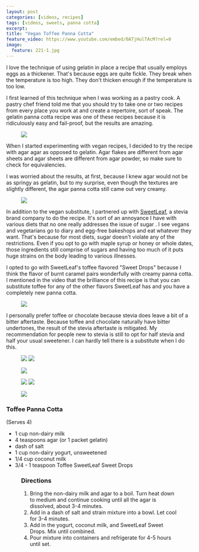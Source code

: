```yaml
---
layout: post
categories: [videos, recipes]
tags: [videos, sweets, panna cotta]
excerpt: 
title: "Vegan Toffee Panna Cotta"
feature_video: https://www.youtube.com/embed/0ATjHulTAcM?rel=0
image:
  feature: 221-1.jpg
---
```


I love the technique of using gelatin in place a recipe that usually employs eggs as a thickener.  That's because eggs are quite fickle.  They break when the temperature is too high.  They don't thicken enough if the temperature is too low.  

I first learned of this technique when I was working as a pastry cook.  A pastry chef friend told me that you should try to take one or two recipes from every place you work at and create a repertoire, sort of speak.  The gelatin panna cotta recipe was one of these recipes because it is ridiculously easy and fail-proof, but the results are amazing.

<figure>
    <img src="/images/221-4.jpg">
</figure> 

When I started experimenting with vegan recipes, I decided to try the recipe with agar agar as opposed to gelatin.  Agar flakes are different from agar sheets and agar sheets are different from agar powder, so make sure to check for equivalencies.  

I was worried about the results, at first, because I knew agar would not be as springy as gelatin, but to my surprise, even though the textures are slightly different, the agar panna cotta still came out very creamy.

<figure>
    <img src="/images/221-10.jpg">
</figure> 

In addition to the vegan substitute, I partnered up with [SweetLeaf](http://sweetleaf.com/), a stevia brand company to do the recipe.  It's sort of an annoyance I have with various diets that no one really addresses the issue of sugar .  I see vegans and vegetarians go to diary and egg-free bakeshops and eat whatever they want.  That's because for most diets, sugar doesn't violate any of the restrictions.  Even if you opt to go with maple syrup or honey or whole dates, those ingredients  still comprise of sugars and having too much of it puts huge strains on the body leading to various illnesses.

I opted to go with SweetLeaf's toffee flavored "Sweet Drops" because I think the flavor of burnt caramel pairs wonderfully with creamy panna cotta.  I mentioned in the video that the brilliance of this recipe is that you can substitute toffee for any of the other flavors SweetLeaf has and you have a completely new panna cotta. 

<figure>
    <img src="/images/221-8.jpg">
</figure> 

I personally prefer toffee or chocolate because stevia does leave a bit of a bitter aftertaste.  Because toffee and chocolate naturally have bitter undertones, the result of the stevia aftertaste is mitigated.  My recommendation for people new to stevia is still to opt for half stevia and half your usual sweetener.  I can hardly tell there is a substitute when I do this. 





<figure class="half">
<img src="/images/221-5.jpg">
<img src="/images/221-7.jpg">
</figure>

<figure>
    <img src="/images/221-9.jpg">
</figure>

<figure class="half">
<img src="/images/221-12.jpg">
<img src="/images/221-14.jpg">
</figure>

<figure>
    <img src="/images/221-19.jpg">
</figure>


### Toffee Panna Cotta

(Serves 4)


- 1 cup non-dairy milk
- 4 teaspoons agar (or 1 packet gelatin)
- dash of salt
- 1 cup non-dairy yogurt, unsweetened
- 1/4 cup coconut milk
- 3/4 - 1 teaspoon Toffee SweetLeaf Sweet Drops

</figure>

<figure class="directions" markdown="1">

### Directions

1. Bring the non-dairy milk and agar to a boil.  Turn heat down to medium and continue cooking until all the agar is dissolved, about 3-4 minutes.
2. Add in a dash of salt and strain mixture into a bowl.  Let cool for 3-4 minutes.
3. Add in the yogurt, coconut milk, and SweetLeaf Sweet Drops.  Mix until combined.
4. Pour mixture into containers and refrigerate for 4-5 hours until set.

</figure>